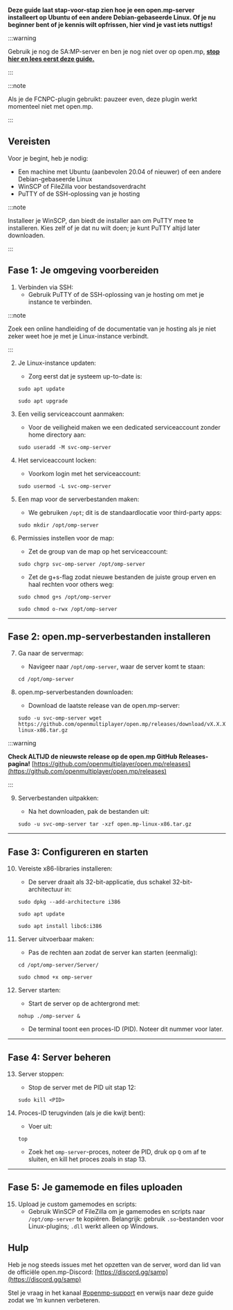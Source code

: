 **Deze guide laat stap-voor-stap zien hoe je een open.mp-server installeert op Ubuntu of een andere Debian-gebaseerde Linux.
Of je nu beginner bent of je kennis wilt opfrissen, hier vind je vast iets nuttigs!**

:::warning

Gebruik je nog de SA:MP-server en ben je nog niet over op open.mp, **[stop hier en lees eerst deze guide.](https://www.open.mp/docs/server/Installation)**

:::

:::note

Als je de FCNPC-plugin gebruikt: pauzeer even, deze plugin werkt momenteel niet met open.mp.

:::

## Vereisten

Voor je begint, heb je nodig:

- Een machine met Ubuntu (aanbevolen 20.04 of nieuwer) of een andere Debian-gebaseerde Linux
- WinSCP of FileZilla voor bestandsoverdracht
- PuTTY of de SSH-oplossing van je hosting

:::note

Installeer je WinSCP, dan biedt de installer aan om PuTTY mee te installeren.
Kies zelf of je dat nu wilt doen; je kunt PuTTY altijd later downloaden.

:::

## Fase 1: Je omgeving voorbereiden

1. Verbinden via SSH:
   - Gebruik PuTTY of de SSH-oplossing van je hosting om met je instance te verbinden.

:::note

Zoek een online handleiding of de documentatie van je hosting als je niet zeker weet hoe je met je Linux-instance verbindt.

:::

2. Je Linux-instance updaten:

   - Zorg eerst dat je systeem up-to-date is:

   ```
   sudo apt update
   ```

   ```
   sudo apt upgrade
   ```

3. Een veilig serviceaccount aanmaken:

   - Voor de veiligheid maken we een dedicated serviceaccount zonder home directory aan:

   ```
   sudo useradd -M svc-omp-server
   ```

4. Het serviceaccount locken:

   - Voorkom login met het serviceaccount:

   ```
   sudo usermod -L svc-omp-server
   ```

5. Een map voor de serverbestanden maken:

   - We gebruiken `/opt`; dit is de standaardlocatie voor third-party apps:

   ```
   sudo mkdir /opt/omp-server
   ```

6. Permissies instellen voor de map:

   - Zet de group van de map op het serviceaccount:

   ```
   sudo chgrp svc-omp-server /opt/omp-server
   ```

   - Zet de g+s-flag zodat nieuwe bestanden de juiste group erven en haal rechten voor others weg:

   ```
   sudo chmod g+s /opt/omp-server
   ```

   ```
   sudo chmod o-rwx /opt/omp-server
   ```

<hr />

## Fase 2: open.mp-serverbestanden installeren

7. Ga naar de servermap:

   - Navigeer naar `/opt/omp-server`, waar de server komt te staan:

   ```
   cd /opt/omp-server
   ```

8. open.mp-serverbestanden downloaden:

   - Download de laatste release van de open.mp-server:

   ```
   sudo -u svc-omp-server wget https://github.com/openmultiplayer/open.mp/releases/download/vX.X.X.XXXX/open.mp-linux-x86.tar.gz
   ```

:::warning

**Check ALTIJD de nieuwste release op de open.mp GitHub Releases-pagina!**
[https://github.com/openmultiplayer/open.mp/releases](https://github.com/openmultiplayer/open.mp/releases)

:::

9. Serverbestanden uitpakken:

   - Na het downloaden, pak de bestanden uit:

   ```
   sudo -u svc-omp-server tar -xzf open.mp-linux-x86.tar.gz
   ```

<hr />

## Fase 3: Configureren en starten

10. Vereiste x86-libraries installeren:

    - De server draait als 32-bit-applicatie, dus schakel 32-bit-architectuur in:

    ```
    sudo dpkg --add-architecture i386
    ```

    ```
    sudo apt update
    ```

    ```
    sudo apt install libc6:i386
    ```

11. Server uitvoerbaar maken:

    - Pas de rechten aan zodat de server kan starten (eenmalig):

    ```
    cd /opt/omp-server/Server/
    ```

    ```
    sudo chmod +x omp-server
    ```

12. Server starten:

    - Start de server op de achtergrond met:

    ```
    nohup ./omp-server &
    ```

    - De terminal toont een proces-ID (PID). Noteer dit nummer voor later.

<hr />

## Fase 4: Server beheren

13. Server stoppen:

    - Stop de server met de PID uit stap 12:

    ```
    sudo kill <PID>
    ```

14. Proces-ID terugvinden (als je die kwijt bent):

    - Voer uit:

    ```
    top
    ```

    - Zoek het `omp-server`-proces, noteer de PID, druk op `Q` om af te sluiten, en kill het proces zoals in stap 13.

<hr />

## Fase 5: Je gamemode en files uploaden

15. Upload je custom gamemodes en scripts:
    - Gebruik WinSCP of FileZilla om je gamemodes en scripts naar `/opt/omp-server` te kopiëren.
      Belangrijk: gebruik `.so`-bestanden voor Linux-plugins; `.dll` werkt alleen op Windows.

## Hulp

Heb je nog steeds issues met het opzetten van de server, word dan lid van de officiële open.mp-Discord: [https://discord.gg/samp](https://discord.gg/samp)

Stel je vraag in het kanaal [#openmp-support](https://discord.com/channels/231799104731217931/966398440051445790) en verwijs naar deze guide zodat we ‘m kunnen verbeteren.


